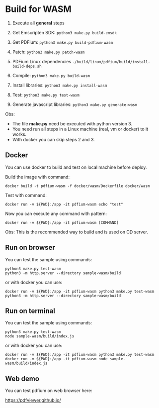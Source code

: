 # Build for WASM

1. Execute all **general** steps

2. Get Emscripten SDK:
```python3 make.py build-emsdk```

3. Get PDFium:
```python3 make.py build-pdfium-wasm```

4. Patch:
```python3 make.py patch-wasm```

5. PDFium Linux dependencies
```./build/linux/pdfium/build/install-build-deps.sh```

6. Compile:
```python3 make.py build-wasm```

7. Install libraries:
```python3 make.py install-wasm```

8. Test:
```python3 make.py test-wasm```

9. Generate javascript libraries:
```python3 make.py generate-wasm```

Obs:
- The file **make.py** need be executed with python version 3.
- You need run all steps in a Linux machine (real, vm or docker) to it works.
- With docker you can skip steps 2 and 3.


## Docker

You can use docker to build and test on local machine before deploy.

Build the image with command:

```docker build -t pdfium-wasm -f docker/wasm/Dockerfile docker/wasm```

Test with command:

```docker run -v ${PWD}:/app -it pdfium-wasm echo "test"```

Now you can execute any command with pattern:

```docker run -v ${PWD}:/app -it pdfium-wasm [COMMAND]```

Obs: This is the recommended way to build and is used on CD server.

## Run on browser

You can test the sample using commands:

```
python3 make.py test-wasm
python3 -m http.server --directory sample-wasm/build
```

or with docker you can use:

```
docker run -v ${PWD}:/app -it pdfium-wasm python3 make.py test-wasm
python3 -m http.server --directory sample-wasm/build
```

## Run on terminal

You can test the sample using commands:

```
python3 make.py test-wasm
node sample-wasm/build/index.js
```

or with docker you can use:

```
docker run -v ${PWD}:/app -it pdfium-wasm python3 make.py test-wasm
docker run -v ${PWD}:/app -it pdfium-wasm node sample-wasm/build/index.js
```

## Web demo

You can test pdfium on web browser here:

https://pdfviewer.github.io/
